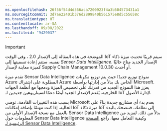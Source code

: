 ```yaml
---
ms.openlocfilehash: 26f56f54d4d366aca7200923f4a3b504573431a1
ms.sourcegitcommit: 3d7ae22401b376d2899840b561575e8d5c55658c
ms.translationtype: HT
ms.contentlocale: ar-SA
ms.lasthandoff: 09/08/2022
ms.locfileid: "9429037"
---
```

> [!IMPORTANT]
> سيتم قريبًا تحديث ميزة ‏‫ذكاء IoT‬ الموضحة في هذه المقالة إلى الإصدار 2.0 ، وفي الوقت نفسه، ستتم إعادة تسميتها إلى *Sensor Data Intelligence*. الإصدار الجديد متاح حاليًا كميزة معاينة لإصدار Supply Chain Management 10.0.30 أو أحدث.
> 
> تقدم ميزة Sensor Data Intelligence نموذج توزيع جديدًا حيث يتم توزيع مكونات Azure المطلوبة على اشتراك Azure الخاص بك بدلاً من إدارتها بواسطة Microsoft. يعزز هذا النموذج الجديد من قدرتك على تخصيص الميزة ودمجها مع أنظمة الجهات الخارجية. يُقدم الإصدار الجديد أيضًا دعمًا لسيناريوهين جديدين لـ IoT لإدارة الأصول.
>
> بسبب هذه التغييرات القادمة، توصي Microsoft بعدم بدء أي مشاريع جديدة بناءً على ميزة ‏‫ذكاء IoT‬ الحالية. إذا كنت مهتمًا بإضافة إمكانات IoT إلى نظامك، فننصحك بالبدء بالعمل مع نسخة الإصدار الأولي من Sensor Data Intelligence بدلاً من ذلك. لمزيد من المعلومات حول Sensor Data Intelligence وكيفية التعامل معها، راجع [الصفحة الرئيسية لـ Sensor Data Intelligence](/dynamics365/supply-chain/sensor-data-intelligence/sdi-home-page).
